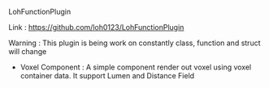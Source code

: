LohFunctionPlugin

Link : https://github.com/loh0123/LohFunctionPlugin

Warning : This plugin is being work on constantly class, function and struct will change

- Voxel Component : A simple component render out voxel using voxel container data. It support Lumen and Distance Field
